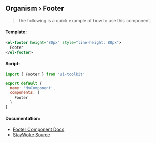 Organism › Footer
---

> The following is a quick example of how to use this component.


#### Template:

```xml
<el-footer height="80px" style="line-height: 80px">
  Footer
</el-footer>
```


#### Script:
```js
import { Footer } from 'ui-toolkit'

export default {
  name: 'MyComponent',
  components: {
    Footer
  }
}
```


#### Documentation:

* [Footer Component Docs](https://element.eleme.io/#/en-US/component/container)
* [StayWoke Source](https://github.com/staywoke/ui-toolkit/tree/master/src/components/organisms/footer)
